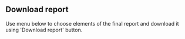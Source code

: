 ## Download report

Use menu below to choose elements of the final report and download it using 'Download report' button.
